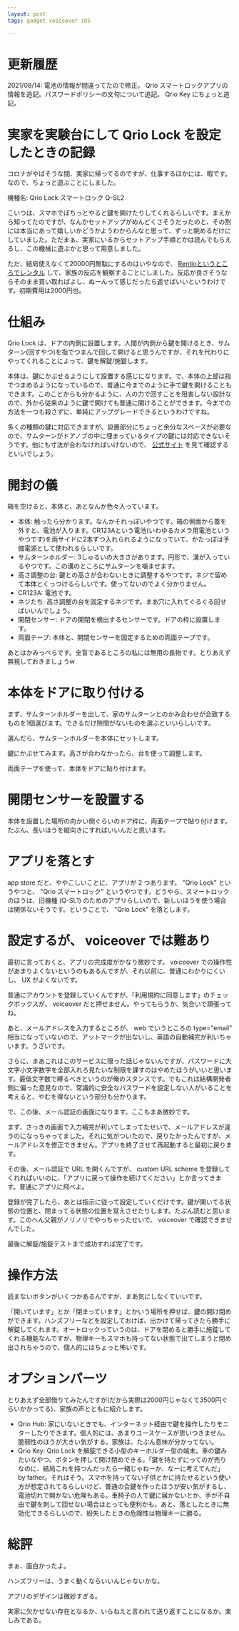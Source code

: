 ```yaml
---
layout: post
tags: gadget voiceover iOS

---
```


# 更新履歴

2021/08/14: 電池の情報が間違ってたので修正。 Qrio スマートロックアプリの情報を追記。パスワードポリシーの文句について追記。 Qrio Key にちょっと追記。

# 実家を実験台にして Qrio Lock を設定したときの記録

コロナがやばそうな間、実家に帰ってるのですが、仕事するほかには、暇です。なので、ちょっと遊ぶことにしました。

機種名: Qrio Lock スマートロック Q-SL2

こいつは、スマホでぽちっとやると鍵を開けたりしてくれるらしいです。まえから知ってたのですが、なんかセットアップがめんどくさそうだったのと、その割には本当にあって嬉しいかどうかようわからんなと思って、ずっと眺めるだけにしていました。ただまぁ、実家にいるからセットアップ手順とかは読んでもらえるし、この機械に遊ぶかと思って用意しました。

ただ、結局使えなくて20000円無駄にするのはいやなので、 [Rentioというところでレンタル](https://www.rentio.jp/products/q-sl2) して、家族の反応を観察することにしました。反応が良さそうならそのまま買い取ればよし、ぬーんって感じだったら返せばいいというわけです。初期費用は2000円也。

# 仕組み

Qrio Lock は、ドアの内側に設置します。人間が内側から鍵を開けるとき、サムターン(回すやつ)を指でつまんで回して開けると思うんですが、それを代わりにやってくれることによって、鍵を解錠/施錠します。

本体は、鍵にかぶせるようにして設置する感じになります。で、本体の上部は指でつまめるようになっているので、普通に今までのように手で鍵を開けることもできます。このことからも分かるように、人の力で回すことを阻害しない設計なので、外から従来のように鍵で開けても普通に開けることができます。今までの方法を一つも殺さずに、単純にアップグレードできるというわけですね。

多くの種類の鍵に対応できますが、設置部分にちょっと余分なスペースが必要なので、サムターンがドアノブの中に埋まっているタイプの鍵には対応できないそうです。他にも寸法が合わなければいけないので、 [公式サイト](https://qrio.me/smartlock/specs/) を見て確認するといいでしょう。

# 開封の儀

箱を空けると、本体と、あとなんか色々入っています。

- 本体: 触ったら分かります。なんかそれっぽいやつです。箱の側面から蓋を外すと、電池が入ります。CR123Aという電池(いわゆるカメラ用電池というやつです)を両サイドに2本ずつ入れられるようになっていて、かたっぽは予備電源として使われるらしいです。
- サムターンホルダー: 3しゅるいの大きさがあります。円形で、溝が入っているやつです。この溝のところにサムターンを噛ませます。
- 高さ調整の台: 鍵との高さが合わないときに調整するやつです。ネジで留めて本体とくっつけるらしいです。使ってないのでよく分かりません。
- CR123A: 電池です。
- ネジたち: 高さ調整の台を固定するネジです。まあ穴に入れてぐるぐる回せばいいんでしょう。
- 開閉センサー: ドアの開閉を検出するセンサーです。ドアの枠に設置します。
- 両面テープ: 本体と、開閉センサーを固定するための両面テープです。

あとはかみっぺらです。全盲であるところの私には無用の長物です。とりあえず無視しておきましょうw

# 本体をドアに取り付ける

まず、サムターンホルダーを出して、家のサムターンとのかみ合わせが合致するものを1個選びます。できるだけ隙間がないものを選ぶといいらしいです。

選んだら、サムターンホルダーを本体にセットします。

鍵にかぶせてみます。高さが合わなかったら、台を使って調整します。

両面テープを使って、本体をドアに貼り付けます。

# 開閉センサーを設置する

本体を設置した場所の向かい側ぐらいのドア枠に、両面テープで貼り付けます。たぶん、長いほうを縦向きにすればいいんだと思います。

# アプリを落とす

app store だと、ややこしいことに、アプリが 2 つあります。 "Qrio Lock" というやつと、 "Qrio スマートロック" というやつです。どうやら、スマートロックのほうは、旧機種 (Q-SL1) のためのアプリらしいので、新しいほうを使う場合は関係ないそうです。ということで、 "Qrio Lock" を落とします。

# 設定するが、 voiceover では難あり

最初に言っておくと、アプリの完成度がかなり微妙です。 voiceover での操作性があまりよくないというのもあるんですが、それ以前に、普通にわかりにくいし、 UX がよくないです。

普通にアカウントを登録していくんですが、「利用規約に同意します」のチェックボックスが、 voiceover だと押せません。やってもらうか、気合いで頑張ってね。

あと、メールアドレスを入力するところが、 web でいうところの type="email" 相当になっていないので、アットマークが出ないし、英語の自動補完が利いちゃいます。うざいです。

さらに、まあこれはこのサービスに限った話じゃないんですが、パスワードに大文字小文字数字を全部入れろ見たいな制限を課すのはやめたほうがいいと思います。最低文字数で縛るべきというのが俺のスタンスです。でもこれは結構開発者側に偏った意見なので、常識的に安全なパスワードを設定しない人がいることを考えると、やむを得ないという部分も分かります。

で、この後、メール認証の画面になります。ここもまあ微妙です。

まず、さっきの画面で入力補完が利いてしまってたせいで、メールアドレスが違うのになっちゃってました。それに気がついたので、戻りたかったんですが、メールアドレスを修正できません。アプリを終了させて再起動すると最初に戻ります。

その後、メール認証で URL を開くんですが、 custom URL scheme を登録してくれればいいのに、「アプリに戻って操作を続けてください」とか言ってきます。普通にアプリに飛べよ。

登録が完了したら、あとは指示に従って設定していくだけです。鍵が開いてる状態の位置と、閉まってる状態の位置を覚えさせたりします。たぶん読むと思います。このへん父親がノリノリでやっちゃったせいで、 voiceover で確認できませんでした。

最後に解錠/施錠テストまで成功すれば完了です。

# 操作方法

読まないボタンがいくつかあるんですが、まあ気にしなくていいです。

「開いています」とか「閉まっています」とかいう場所を押せば、鍵の開け閉めができます。ハンズフリーなどを設定しておけば、出かけて帰ってきたら勝手に解錠してくれます。オートロックっていうのは、ドアを閉めると勝手に施錠してくれる機能なんですが、物理キーもスマホも持ってない状態で出てしまうと閉め出されちゃうので、個人的にはちょっと怖いです。

# オプションパーツ

とりあえず全部借りてみたんですが(だから実際は2000円じゃなくて3500円ぐらいかかってる)、家族の声とともに紹介します。

- Qrio Hub: 家にいないときでも、インターネット経由で鍵を操作したりモニターしたりできます。個人的には、あまりユースケースが思いつきません。脆弱性のほうが大きい気がする。家族は、たぶん意味が分かってない。
- Qrio Key: Qrio Lock を解錠できる小型のキーホルダー型の端末。車の鍵みたいなやつ。ボタンを押して開け閉めできる。「鍵を持たずにってのが売りなのに、結局これを持つんだったら一緒じゃねーか、なーに考えてんだ」 by father。それはそう。スマホを持ってない子供とかに持たせるという使い方が想定されてるらしいけど、普通の合鍵を作ったほうが安い気がするし、電池切れで開かない危険もある。車椅子の人で鍵に届かないとか、手が不自由で鍵を刺して回せない場合はとっても便利かも。あと、落としたときに無効化できるらしいので、紛失したときの危険性は物理キーに勝る。

# 総評

まぁ、面白かったよ。

ハンズフリーは、うまく動くならいいんじゃないかな。

アプリのデザインは微妙すぎる。

実家に欠かせない存在となるか、いらねえと言われて送り返すことになるか。楽しみである。
